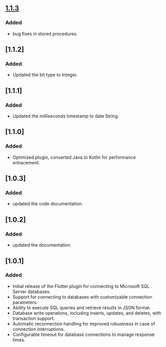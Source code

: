 
## [1.1.3]

### Added
- bug fixes in stored procedures.

## [1.1.2]

### Added
- Updated the bit type to Integer.

## [1.1.1]

### Added
- Updated the milliseconds timestamp to date String.

## [1.1.0]

### Added
- Optimized plugin, converted Java to Kotlin for performance enhacement.

## [1.0.3]

### Added
- updated the code documentation.

## [1.0.2]

### Added
- updated the documentation.

## [1.0.1]

### Added
- Initial release of the Flutter plugin for connecting to Microsoft SQL Server databases.
- Support for connecting to databases with customizable connection parameters.
- Ability to execute SQL queries and retrieve results in JSON format.
- Database write operations, including inserts, updates, and deletes, with transaction support.
- Automatic reconnection handling for improved robustness in case of connection interruptions.
- Configurable timeout for database connections to manage response times.

[1.1.3]: https://github.com/Hiteshdon/mssql_connection.git


